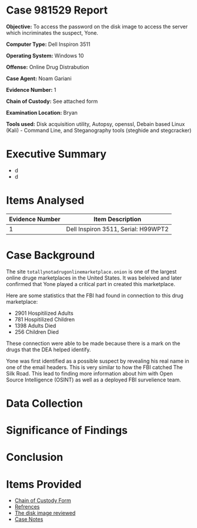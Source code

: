 # Case 981529 Report

**Objective:** To access the password on the disk image to access the server which incriminates the suspect, Yone.

**Computer Type:** Dell Inspiron 3511

**Operating System:** Windows 10

**Offense:** Online Drug Distrabution 

**Case Agent:** Noam Gariani

**Evidence Number:** 1

**Chain of Custody:** See attached form

**Examination Location:** Bryan

**Tools used:** Disk acquisition utility, Autopsy, openssl, Debain based Linux (Kali) - Command Line, and Steganography tools (steghide and stegcracker)

# Executive Summary

* d
* d

# Items Analysed 

| Evidence Number  | Item Description                     |
| -------------    | -------------                        |
| 1                | Dell Inspiron 3511, Serial: H99WPT2  |

# Case Background

The site ```totallynotadrugonlinemarketplace.onion``` is one of the largest online druge marketplaces in the United States. It was beleived and later confirmed that Yone played a critical part in created this marketplace.

Here are some statistics that the FBI had found in connection to this drug marketplace: 

* 2901 Hospitilized Adults
* 781 Hospitilized Children
* 1398 Adults Died
* 256 Children Died

These connection were able to be made because there is a mark on the drugs that the DEA helped identify.

Yone was first identified as a possible suspect by revealing his real name in one of the email headers. This is very similar to how the FBI catched The Silk Road. This lead to finding more information about him with Open Source Intelligence (OSINT) as well as a deployed FBI survelience team.

# Data Collection



# Significance of Findings



# Conclusion




# Items Provided

* [Chain of Custody Form](https://github.com/noamgariani11/Mock-Report/blob/main/chain-of-custody.pdf)
* [Refrences](https://github.com/noamgariani11/Mock-Report/blob/main/references.md)
* [The disk image reviewed](https://artifacts.picoctf.net/c/485/disk.flag.img.gz)
* [Case Notes](https://github.com/noamgariani11/Mock-Report/blob/main/CaseNotes.md)






